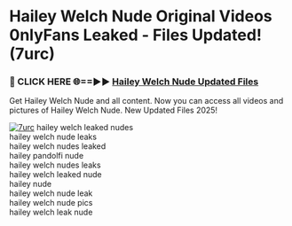 # Hailey Welch Nude Original Videos 0nlyFans Leaked - Files Updated! (7urc)

<h3>🔴 CLICK HERE 🌐==►► <a href="https://tinyurl.com/5h6xmrr3" rel="nofollow">Hailey Welch Nude Updated Files</a></h3>

Get Hailey Welch Nude and all content. Now you can access all videos and pictures of Hailey Welch Nude. New Updated Files 2025!

[![7urc](https://i.imgur.com/KVD873Z.gif)](https://tinyurl.com/5h6xmrr3)
hailey welch leaked nudes<br>
hailey welch nude leaks<br>
hailey welch nudes leaked<br>
hailey pandolfi nude<br>
hailey welch nudes leaks<br>
hailey welch leaked nude<br>
hailey nude<br>
hailey welch nude leak<br>
hailey welch nude pics<br>
hailey welch leak nude